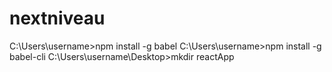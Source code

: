 # nextniveau
C:\Users\username>npm install -g babel
C:\Users\username>npm install -g babel-cli
C:\Users\username\Desktop>mkdir reactApp
